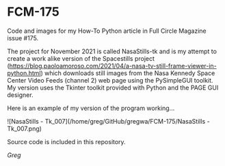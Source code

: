 # FCM-175
Code and images for my How-To Python article in Full Circle Magazine issue #175.

The project for November 2021 is called NasaStills-tk and is my attempt to create a work alike version of the Spacestills project (https://blog.paoloamoroso.com/2021/04/a-nasa-tv-still-frame-viewer-in-python.html) which downloads still images from the Nasa Kennedy Space Center Video Feeds (channel 2) web page using the PySimpleGUI toolkit.  My version uses the Tkinter toolkit provided with Python and the PAGE GUI designer.

Here is an example of my version of the program working...

![NasaStills - Tk_007](/home/greg/GitHub/gregwa/FCM-175/NasaStills - Tk_007.png)

Source code is included in this repository.

*Greg*

